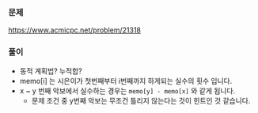 ### 문제
https://www.acmicpc.net/problem/21318

### 풀이

- 동적 계획법? 누적합?
- memo[i] 는 시은이가 첫번째부터 i번째까지 하게되는 실수의 횟수 입니다.
- x ~ y 번째 악보에서 실수하는 경우는 `memo[y] - memo[x]` 와 같게 됩니다.
	- 문제 조건 중 y번째 악보는 무조건 틀리지 않는다는 것이 힌트인 것 같습니다.